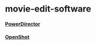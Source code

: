 # movie-edit-software

### [PowerDirector](https://jp.cyberlink.com/prog/trial/download-notice.jsp?source=blog&ProductId=4&ostype=Windows)

### [OpenShot](https://www.openshot.org/ja/)
